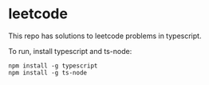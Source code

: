 # leetcode

This repo has solutions to leetcode problems in typescript.

To run, install typescript and ts-node:

```
npm install -g typescript
npm install -g ts-node
```
